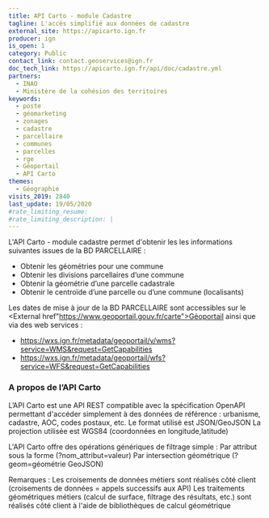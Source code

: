 ```yaml
---
title: API Carto - module Cadastre
tagline: L'accès simplifié aux données de cadastre
external_site: https://apicarto.ign.fr
producer: ign
is_open: 1 
category: Public
contact_link: contact.geoservices@ign.fr
doc_tech_link: https://apicarto.ign.fr/api/doc/cadastre.yml
partners:
  - INAO
  - Ministère de la cohésion des territoires
keywords:
  - poste
  - géomarketing
  - zonages
  - cadastre
  - parcellaire
  - communes
  - parcelles
  - rge
  - Géoportail
  - API Carto
themes:
  - Géographie
visits_2019: 2840
last_update: 19/05/2020
#rate_limiting_resume:
#rate_limiting_description: |
---
```


L'API Carto - module cadastre permet d'obtenir les les informations suivantes issues de la BD PARCELLAIRE :

- Obtenir les géométries pour une commune
- Obtenir les divisions parcellaires d’une commune
- Obtenir la géométrie d’une parcelle cadastrale
- Obtenir le centroïde d’une parcelle ou d’une commune (localisants)

Les dates de mise à jour de la BD PARCELLAIRE sont accessibles sur le <External href"https://www.geoportail.gouv.fr/carte">Géoportail</External> ainsi que via des web services :

- https://wxs.ign.fr/metadata/geoportail/v/wms?service=WMS&request=GetCapabilities
- https://wxs.ign.fr/metadata/geoportail/wfs?service=WFS&request=GetCapabilities

### A propos de l’API Carto

L’API Carto est une API REST compatible avec la spécification OpenAPI permettant d'accéder simplement à des données de référence : urbanisme, cadastre, AOC, codes postaux, etc.
Le format utilisé est JSON/GeoJSON
La projection utilisée est WGS84 (coordonnées en longitude,latitude)

L'API Carto offre des opérations génériques de filtrage simple :
Par attribut sous la forme (?nom_attribut=valeur)
Par intersection géométrique (?geom=géométrie GeoJSON)

Remarques :
Les croisements de données métiers sont réalisés côté client (croisements de données = appels successifs aux API)
Les traitements géométriques métiers (calcul de surface, filtrage des résultats, etc.) sont réalisés côté client à l'aide de bibliothèques de calcul géométrique
